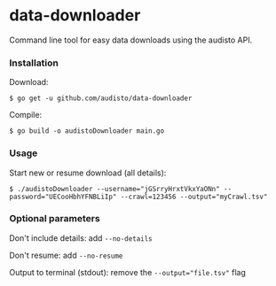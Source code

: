 # data-downloader
Command line tool for easy data downloads using the audisto API.

### Installation

Download:

```shell
$ go get -u github.com/audisto/data-downloader
```

Compile:

```shell
$ go build -o audistoDownloader main.go
```

### Usage

Start new or resume download (all details):

```shell
$ ./audistoDownloader --username="jGSrryHrxtVkxYaONn" --password="UECooHbhYFNBLiIp" --crawl=123456 --output="myCrawl.tsv"
```

### Optional parameters

Don't include details: add `--no-details`

Don't resume: add `--no-resume`

Output to terminal (stdout): remove the `--output="file.tsv"` flag
